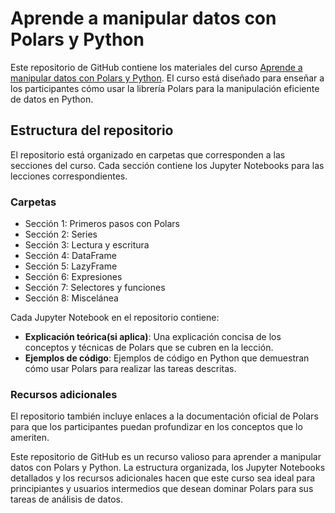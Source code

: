 # Aprende a manipular datos con Polars y Python

Este repositorio de GitHub contiene los materiales del curso [Aprende a manipular datos con Polars y Python](https://www.udemy.com/course/draft/5847554/?referralCode=CC83B445E40FD2FF1B60). El curso está diseñado para enseñar a los participantes cómo usar la librería Polars para la manipulación eficiente de datos en Python.

## Estructura del repositorio

El repositorio está organizado en carpetas que corresponden a las secciones del curso. Cada sección contiene los Jupyter Notebooks para las lecciones correspondientes.

### Carpetas

- Sección 1: Primeros pasos con Polars
- Sección 2: Series
- Sección 3: Lectura y escritura
- Sección 4: DataFrame
- Sección 5: LazyFrame
- Sección 6: Expresiones
- Sección 7: Selectores y funciones
- Sección 8: Miscelánea

Cada Jupyter Notebook en el repositorio contiene:

- **Explicación teórica(si aplica)**: Una explicación concisa de los conceptos y técnicas de Polars que se cubren en la lección.
- **Ejemplos de código**: Ejemplos de código en Python que demuestran cómo usar Polars para realizar las tareas descritas.

### Recursos adicionales

El repositorio también incluye enlaces a la documentación oficial de Polars para que los participantes puedan profundizar en los conceptos que lo ameriten.

Este repositorio de GitHub es un recurso valioso para aprender a manipular datos con Polars y Python. La estructura organizada, los Jupyter Notebooks detallados y los recursos adicionales hacen que este curso sea ideal para principiantes y usuarios intermedios que desean dominar Polars para sus tareas de análisis de datos.


